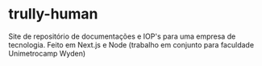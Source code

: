 # trully-human
Site de repositório de documentações e IOP's para uma empresa de tecnologia. Feito em Next.js e Node (trabalho em conjunto para faculdade Unimetrocamp Wyden)
